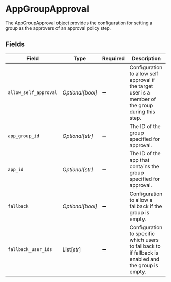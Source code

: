 # AppGroupApproval

The AppGroupApproval object provides the configuration for setting a group as the approvers of an approval policy step.


## Fields

| Field                                                                                               | Type                                                                                                | Required                                                                                            | Description                                                                                         |
| --------------------------------------------------------------------------------------------------- | --------------------------------------------------------------------------------------------------- | --------------------------------------------------------------------------------------------------- | --------------------------------------------------------------------------------------------------- |
| `allow_self_approval`                                                                               | *Optional[bool]*                                                                                    | :heavy_minus_sign:                                                                                  | Configuration to allow self approval if the target user is a member of the group during this step.  |
| `app_group_id`                                                                                      | *Optional[str]*                                                                                     | :heavy_minus_sign:                                                                                  | The ID of the group specified for approval.                                                         |
| `app_id`                                                                                            | *Optional[str]*                                                                                     | :heavy_minus_sign:                                                                                  | The ID of the app that contains the group specified for approval.                                   |
| `fallback`                                                                                          | *Optional[bool]*                                                                                    | :heavy_minus_sign:                                                                                  | Configuration to allow a fallback if the group is empty.                                            |
| `fallback_user_ids`                                                                                 | List[*str*]                                                                                         | :heavy_minus_sign:                                                                                  | Configuration to specific which users to fallback to if fallback is enabled and the group is empty. |